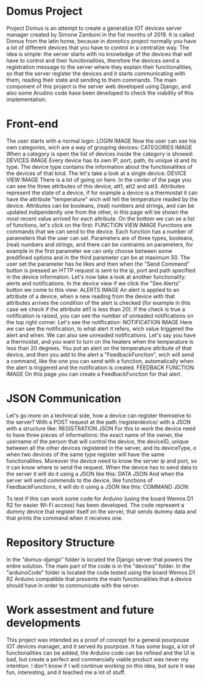# Domus Project
Project Domus is an attempt to create a generalize IOT devices server manager created by Simone Zamboni in the fist months of 2019.
It is called Domus from the latin home, because in domotics project normally you have a lot of different devices that you have to control in a centralize way.
The idea is simple: the server starts with no knowledge of the devices that will have to control and their functionalities, therefore the devices send a registration message to the server where they explain their functionalities, so that the server register the devices and it starts communicating with them, reading their state and sending to them commands.
The main component of this project is the server web developed using Django, and also some Arudino code hase been developed to check the viability of this implementation.

# Front-end

The user starts with a normal login:
LOGIN IMAGE
Now the user can see his own categories, wich are a way of grouping devices:
CATEGORIES IMAGE
When a category is open the list of devices inside the category is showed:
DEVICES IMAGE
Every device has its own IP, port, path, its unique id and its type. The device type contains the information about the functionalities of the devices of that kind. The let's take a look at a single device:
DEVICE VIEW IMAGE
There is a lot of going on here. In the center of the page you can see the three attributes of this device, att1, att2 and att3. Attributes represent the state of a device, if for example a device is a thermostat it can have the attribute "temperature" wich will tell the temperature readed by the device. Attributes can be booleans, (real) numbers and strings, and can be updated indipendently one from the other, in this page will be shown the most recent value arrived for each attribute.
On the bottom we can se a list of functions, let's click on the first:
FUNCTION VIEW IMAGE
Functions are commands that we can send to the device. Each function has a number of parameters that the user can set. Parameters are of three types, booleans, (real) numbers and strings, and there can be contraints on parameters, for example in the first parameter we can only choose between some predifined options and in the third parameter can be at maximum 50. The user set the parameter has he likes and then when the "Send Command" button is pressed an HTTP request is sent to the ip, port and path specified in the device information.
Let's now take a look at another functionality: alerts and notifications. In the device view if we click the "See Alerts" button we come to this view:
ALERTS IMAGE
An alert is applied to an attribute of a device, when a new reading from the device with that attributes arrives the condition of the alert is checked (for example in this case we check if the attribute att1 is less than 20). If the check is true a notification is raised, you can see the number of unreaded notifications on the top right corner. Let's see the notification:
NOTIFICATION IMAGE
Here we can see the notification, to what alert it refers, wich value triggered the alert and when. We can also see unreaded notifications.
Let's say you have a thermostat, and you want to turn on the heaters when the temperature is less than 20 degrees. You put an alert on the temperature attribute of that device, and then you add to the alert a "FeedbackFunction", wich will send a command, like the one you can send with a function, automatically when the alert is triggered and the notification is created.
FEEDBACK FUNCTION IMAGE
On this page you can create a FeedbackFunction for that alert.

# JSON Communication

Let's go more on a technical side, how a device can register themselve to the server?
With a POST request at the path /registerdevice/ with a JSON with a structure like:
REGISTRATION JSON
For this to work the device need to have three pieces of informations: the exact name of the owner, the username of the person that will control the device, the deviceID, unique between all the other devices registered in the server, and its deviceType, o when two devices of the same type register will have the same functionalities. Moreover the device need to know the server ip and port, so it can know where to send the request.
When the device has to send data to the server it will do it using a JSON like this:
DATA JSON
And when the server will send commends to the device, like functions of FeedbackFunctions, it will do it using a JSON like this:
COMMAND JSON

To test if this can work some code for Arduino (using the board Wemos D1 R2 for easier Wi-Fi access) has been developed. The code represent a dummy device that register itself on the server, that sends dummy data and that prints the command when it receives one.

# Repository Structure
In the "domus-django" folder is located the Django server that powers the entire solution. The main part of the code is in the "devices" folder.
In the "arduinoCode" folder is located the code tested using the board Wemos D1 R2 Arduino compatible that presents the main functionalities that a device should have in order to communicate with the server.

# Work assestment and future developments
This project was intended as a proof of concept for a general pourpouse IOT devices manager, and it served its pourpose. 
It has some bugs, a lot of functionalities can be added, the Arduino code can be refined and the UI is bad, but create a perfect and commercially viable product was never my intention.
I don't know if I will continue working on this idea, but sure it was fun, interesting, and it teached me a lot of stuff.
